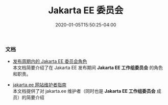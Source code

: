 ﻿---
title: "Jakarta EE 委员会"
date: 2020-01-05T15:50:25-04:00
layout: "list-landing-page"
---

### 文档

* [发布周期内的 Jakarta EE 委员会角色](/documents/committees/primer-on-committee-responsibilities.pdf) \
本文档简要介绍了在 Jakarta EE 发布期间 **Jakarta EE 工作组委员会** 的角色和职责。

* [jakarta.ee 网站维护者指南](/zh/documents/website-guidelines) \
本文档提供了对 jakarta.ee 维护者（同时也是 **Jakarta EE 工作组委员会** 成员）的简要介绍
